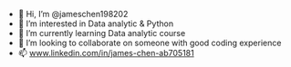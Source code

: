 - 👋 Hi, I’m @jameschen198202
- 👀 I’m interested in Data analytic & Python
- 🌱 I’m currently learning Data analytic course
- 💞️ I’m looking to collaborate on someone with good coding experience
- 📫 www.linkedin.com/in/james-chen-ab705181

<!---
jameschen198202/jameschen198202 is a ✨ special ✨ repository because its `README.md` (this file) appears on your GitHub profile.
You can click the Preview link to take a look at your changes.
--->
